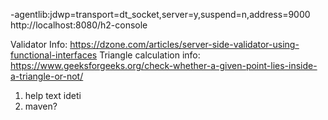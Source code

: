 -agentlib:jdwp=transport=dt_socket,server=y,suspend=n,address=9000
http://localhost:8080/h2-console

Validator Info:
https://dzone.com/articles/server-side-validator-using-functional-interfaces
Triangle calculation info:
https://www.geeksforgeeks.org/check-whether-a-given-point-lies-inside-a-triangle-or-not/

1) help text ideti
2) maven?